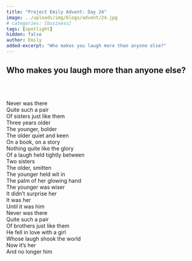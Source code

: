 ```yaml
---
title: "Project Emily Advent: Day 24"
image: ../uploads/img/blogs/advent/24.jpg
# categories: [business]
tags: [spotlight]
hidden: false
author: Emily
added-excerpt: "Who makes you laugh more than anyone else?"
---
```


<style> em {color: black;} p a {color: #f0506e;}</style>

## Who makes you laugh more than anyone else?

<br>
<br>

Never was there<br>
Quite such a pair<br>
Of sisters just like them<br>
Three years older<br>
The younger, bolder<br>
The older quiet and keen<br>
On a book, on a story <br>
Nothing quite like the glory<br>
Of a laugh held tightly between <br>
Two sisters<br>
The older, smitten <br>
The younger held wit in<br>
The palm of her glowing hand<br>
The younger was wiser <br>
It didn’t surprise her<br>
It was her <br>
Until it was him<br>
Never was there<br>
Quite such a pair<br>
Of brothers just like them<br>
He fell in love with a girl<br>
Whose laugh shook the world<br>
Now it’s her <br>
And no longer him<br>

